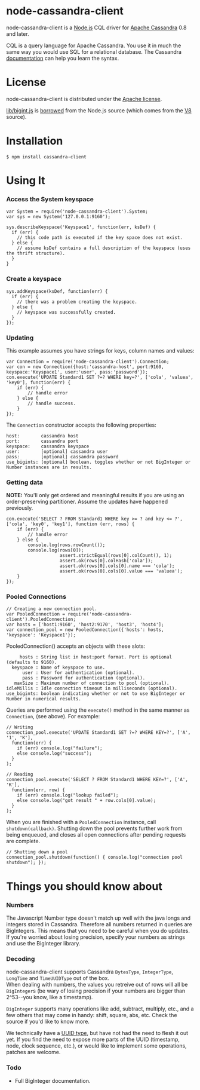 node-cassandra-client
====================

node-cassandra-client is a [Node.js](http://nodejs.org) CQL driver for [Apache Cassandra](http://cassandra.apache.org) 0.8 and later.

CQL is a query language for Apache Cassandra.  You use it in much the same way you would use SQL for a relational database.
The Cassandra [documentation](https://svn.apache.org/viewvc/cassandra/trunk/doc/cql/CQL.html?view=co) can help you learn the syntax.

License
====================

node-cassandra-client is distributed under the [Apache license](http://www.apache.org/licenses/LICENSE-2.0.html).

[lib/bigint.js](https://github.com/racker/node-cassandra-client/blob/master/lib/bigint.js) is [borrowed](https://github.com/joyent/node/blob/master/deps/v8/benchmarks/crypto.js)
from the Node.js source (which comes from the [V8](http://code.google.com/p/v8/) source).

Installation
====================

    $ npm install cassandra-client

Using It
====================

### Access the System keyspace
    var System = require('node-cassandra-client').System;
    var sys = new System('127.0.0.1:9160');

    sys.describeKeyspace('Keyspace1', function(err, ksDef) {
      if (err) {
        // this code path is executed if the key space does not exist.
      } else {
        // assume ksDef contains a full description of the keyspace (uses the thrift structure).
      }
    }
    
### Create a keyspace
    sys.addKeyspace(ksDef, function(err) {
      if (err) {
        // there was a problem creating the keyspace.
      } else {
        // keyspace was successfully created.
      }
    });
    
### Updating
This example assumes you have strings for keys, column names and values:

    var Connection = require('node-cassandra-client').Connection;
    var con = new Connection({host:'cassandra-host', port:9160, keyspace:'Keyspace1', user:'user', pass:'password'});
    con.execute('UPDATE Standard1 SET ?=? WHERE key=?', ['cola', 'valuea', 'key0'], function(err) {
        if (err) {
            // handle error
        } else {
            // handle success.
        }
	});
	
The `Connection` constructor accepts the following properties:

    host:        cassandra host
    port:        cassandra port
    keyspace:    cassandra keyspace
    user:        [optional] cassandra user
    pass:        [optional] cassandra password
    use_bigints: [optional] boolean. toggles whether or not BigInteger or Number instances are in results.

### Getting data
**NOTE:** You'll only get ordered and meaningful results if you are using an order-preserving partitioner.
Assume the updates have happened previously.

	con.execute('SELECT ? FROM Standard1 WHERE key >= ? and key <= ?', ['cola', 'key0', 'key1'], function (err, rows) {
		if (err) {
			// handle error
		} else {
			console.log(rows.rowCount());
			console.log(rows[0]);
                        assert.strictEqual(rows[0].colCount(), 1);
                        assert.ok(rows[0].colHash['cola']);
                        assert.ok(rows[0].cols[0].name === 'cola');
                        assert.ok(rows[0].cols[0].value === 'valuea');
		}
	});
	
### Pooled Connections
    // Creating a new connection pool.
    var PooledConnection = require('node-cassandra-client').PooledConnection;
    var hosts = ['host1:9160', 'host2:9170', 'host3', 'host4'];
    var connection_pool = new PooledConnection({'hosts': hosts, 'keyspace': 'Keyspace1'});

PooledConnection() accepts an objects with these slots:

         hosts : String list in host:port format. Port is optional (defaults to 9160).
      keyspace : Name of keyspace to use.
          user : User for authentication (optional).
          pass : Password for authentication (optional).
       maxSize : Maximum number of connection to pool (optional).
    idleMillis : Idle connection timeout in milliseconds (optional).
    use_bigints: boolean indicating whether or not to use BigInteger or Number in numerical results.

Queries are performed using the `execute()` method in the same manner as `Connection`,
(see above).  For example:

    // Writing
    connection_pool.execute('UPDATE Standard1 SET ?=? WHERE KEY=?', ['A', '1', 'K'],
      function(err) {
        if (err) console.log("failure");
        else console.log("success");
      }
    );
    
    // Reading
    connection_pool.execute('SELECT ? FROM Standard1 WHERE KEY=?', ['A', 'K'],
      function(err, row) {
        if (err) console.log("lookup failed");
        else console.log("got result " + row.cols[0].value);
      }
    );

When you are finished with a `PooledConnection` instance, call `shutdown(callback)`.
Shutting down the pool prevents further work from being enqueued, and closes all 
open connections after pending requests are complete.

    // Shutting down a pool
    connection_pool.shutdown(function() { console.log("connection pool shutdown"); });


Things you should know about
============================
### Numbers
The Javascript Number type doesn't match up well with the java longs and integers stored in Cassandra.
Therefore all numbers returned in queries are BigIntegers.  This means that you need to be careful when you
do updates.  If you're worried about losing precision, specify your numbers as strings and use the BigInteger library.

### Decoding
node-cassandra-client supports Cassandra `BytesType`, `IntegerType`, `LongTime` and `TimeUUIDType` out of the box.  
When dealing with numbers, the values you retreive out of rows will all be `BigInteger`s (be wary of losing precision
if your numbers are bigger than 2^53--you know, like a timestamp).

`BigInteger` supports many operations like add, subtract, multiply, etc., and a few others that may come in handy: shift, square, abs, etc.  Check the source if you'd like to know more.

We technically have a [UUID type](https://github.com/racker/node-cassandra-client/blob/master/lib/uuid.js), but have not had the need to flesh it out yet.  If you find the need to expose more parts of the UUID (timestamp, node, clock sequence, etc.), or would like to implement some operations, patches are welcome.

### Todo
* Full BigInteger documentation.
